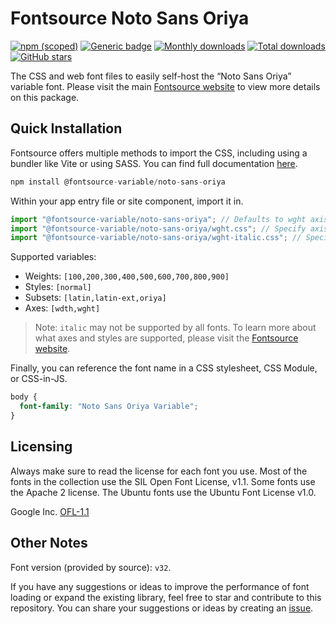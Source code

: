 # Fontsource Noto Sans Oriya

[![npm (scoped)](https://img.shields.io/npm/v/@fontsource-variable/noto-sans-oriya?color=brightgreen)](https://www.npmjs.com/package/@fontsource-variable/noto-sans-oriya) [![Generic badge](https://img.shields.io/badge/fontsource-passing-brightgreen)](https://github.com/fontsource/fontsource) [![Monthly downloads](https://badgen.net/npm/dm/@fontsource-variable/noto-sans-oriya)](https://github.com/fontsource/fontsource) [![Total downloads](https://badgen.net/npm/dt/@fontsource-variable/noto-sans-oriya)](https://github.com/fontsource/fontsource) [![GitHub stars](https://img.shields.io/github/stars/fontsource/fontsource.svg?style=social&label=Star)](https://github.com/fontsource/fontsource/stargazers)

The CSS and web font files to easily self-host the “Noto Sans Oriya” variable font. Please visit the main [Fontsource website](https://fontsource.org/fonts/noto-sans-oriya) to view more details on this package.

## Quick Installation

Fontsource offers multiple methods to import the CSS, including using a bundler like Vite or using SASS. You can find full documentation [here](https://fontsource.org/docs/getting-started/introduction).

```javascript
npm install @fontsource-variable/noto-sans-oriya
```

Within your app entry file or site component, import it in.

```javascript
import "@fontsource-variable/noto-sans-oriya"; // Defaults to wght axis
import "@fontsource-variable/noto-sans-oriya/wght.css"; // Specify axis
import "@fontsource-variable/noto-sans-oriya/wght-italic.css"; // Specify axis and style
```

Supported variables:
- Weights: `[100,200,300,400,500,600,700,800,900]`
- Styles: `[normal]`
- Subsets: `[latin,latin-ext,oriya]`
- Axes: `[wdth,wght]`

> Note: `italic` may not be supported by all fonts. To learn more about what axes and styles are supported, please visit the [Fontsource website](https://fontsource.org/fonts/noto-sans-oriya).

Finally, you can reference the font name in a CSS stylesheet, CSS Module, or CSS-in-JS.

```css
body {
  font-family: "Noto Sans Oriya Variable";
}
```

## Licensing
Always make sure to read the license for each font you use. Most of the fonts in the collection use the SIL Open Font License, v1.1. Some fonts use the Apache 2 license. The Ubuntu fonts use the Ubuntu Font License v1.0.

Google Inc.
[OFL-1.1](http://scripts.sil.org/OFL)

## Other Notes
Font version (provided by source): `v32`.

If you have any suggestions or ideas to improve the performance of font loading or expand the existing library, feel free to star and contribute to this repository. You can share your suggestions or ideas by creating an [issue](https://github.com/fontsource/fontsource/issues).